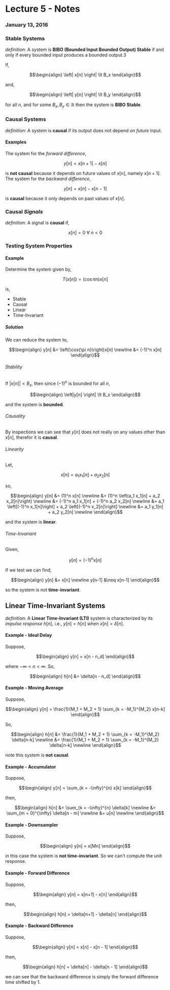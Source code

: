 # Lecture 5 - Notes  

### January 13, 2016  

### Stable Systems

_definition_: A system is __BIBO (Bounded Input Bounded Output) Stable__  if and only if every bounded input produces a bounded output.3

If,

$$\begin{align}
    \left| x[n] \right| \lt B_x 
\end{align}$$

and,

$$\begin{align}
    \left| y[n] \right| \lt B_y
\end{align}$$

for all $n$, and for some $B_x, B_y \in \mathbb R$ then the system is __BIBO Stable__.

### Causal Systems

_definition_: A system is __causal__ if its output does not depend on _future_ input.

#### Examples

The system for the _forward difference_,

$$
    y[n] = x[n+1] - x[n]
$$

is __not causal__ because it depends on future values of $x[n]$, namely $x[n+1]$. The system for the _backward difference_,

$$
    y[n] = x[n] - x[n-1]
$$

is __causal__ because it only depends on past values of $x[n]$.

### Causal _Signals_

_definition_: A signal is __causal__ if,

$$
    x[n] = 0 ~\forall~ n \lt 0
$$

### Testing System Properties

#### Example

Determine the system given by,

$$
    T(x[n]) = \left(\cos{\pi n}\right)x[n]
$$

is,

* Stable
* Causal
* Linear
* Time-Invariant

##### Solution

We can reduce the system to,

$$\begin{align}
    y[n] &= \left(\cos{\pi n}\right)x[n] \newline
    &= (-1)^n x[n]
\end{align}$$

###### Stability

If $\left|x[n]\right| \lt B_x$, then since $(-1)^n$ is bounded for all $n$,

$$\begin{align}
    \left|y[n] \right| \lt B_x
\end{align}$$

and the system is __bounded__.

###### Causality

By inspections we can see that $y[n]$ does not really on any values other than $x[n]$, therefor it is __causal__.

###### Linearity

Let,

$$
    x[n] = a_1 x_1[n] + a_2 x_2[n]
$$

so,

$$\begin{align}
    y[n] &= (1)^n x[n] \newline
    &= (1)^n \left(a_1 x_1[n] + a_2 x_2[n]\right) \newline
    &= (-1)^n a_1 x_1[n] + (-1)^n a_2 x_2[n] \newline
    &= a_1 \left[(-1)^n x_1[n]\right] + a_2 \left[(-1)^n  x_2[n]\right] \newline
    &= a_1 y_1[n] + a_2 y_2[n] \newline
\end{align}$$

and the system is __linear__.

###### Time-Invariant 

Given,

$$
    y[n] = (-1)^n x[n]
$$

If we test we can find,

$$\begin{align}
    y[n] &= x[n] \newline
    y[n-1] &\neq x[n-1]
\end{align}$$

so the system is not __time-invariant__.

## Linear Time-Invariant Systems

_definition_: A __Linear Time-Invariant (LTI)__ system is characterized by its _impulse response_ $h[n]$, i.e., $y[n] = h[n]$ when $x[n] = \delta[n]$.

#### Example - Ideal Delay

Suppose,

$$\begin{align}
    y[n] = x[n - n_d]
\end{align}$$

where $-\infty \lt n \lt \infty$. So,

$$\begin{align}
    h[n] &= \delta[n - n_d]
\end{align}$$

#### Example - Moving Average

Suppose,

$$\begin{align}
    y[n] = \frac{1}{M_1 + M_2 + 1} \sum_{k = -M_1}^{M_2} x[n-k]
\end{align}$$

So,

$$\begin{align}
    h[n] &= \frac{1}{M_1 + M_2 + 1} \sum_{k = -M_1}^{M_2} \delta[n-k] \newline
    &= \frac{1}{M_1 + M_2 + 1} \sum_{k = -M_1}^{M_2} \delta[n-k] \newline
\end{align}$$

note this system is __not causal__.

#### Example - Accumulator

Suppose,

$$\begin{align}
    y[n] = \sum_{k = -\infty}^{n} x[k]
\end{align}$$

then,

$$\begin{align}
    h[n] &= \sum_{k = -\infty}^{n} \delta[k] \newline
    &= \sum_{m = 0}^{\infty} \delta[n - m] \newline
    &= u[n] \newline
\end{align}$$

#### Example - Downsampler

Suppose,

$$\begin{align}
    y[n] = x[Mn]
\end{align}$$

in this case the system is __not time-invariant__. So we can't compute the unit response.

#### Example - Forward Difference

Suppose,

$$\begin{align}
    y[n] = x[n+1] - x[n] 
\end{align}$$

then,

$$\begin{align}
    h[n] = \delta[n+1] - \delta[n]
\end{align}$$

#### Example - Backward Difference

Suppose,

$$\begin{align}
    y[n] = x[n] - x[n - 1] 
\end{align}$$

then,

$$\begin{align}
    h[n] = \delta[n] - \delta[n - 1]
\end{align}$$

we can see that the backward difference is simply the forward difference time shifted by 1.
